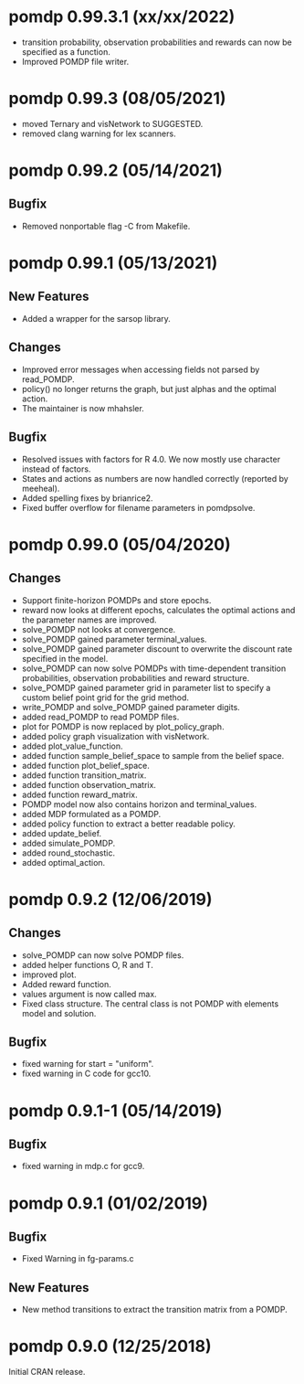 # pomdp 0.99.3.1 (xx/xx/2022)

* transition probability, observation probabilities and rewards can now
  be specified as a function.
* Improved POMDP file writer.

# pomdp 0.99.3 (08/05/2021)

* moved Ternary and visNetwork to SUGGESTED.
* removed clang warning for lex scanners.

# pomdp 0.99.2 (05/14/2021)

## Bugfix
* Removed nonportable flag -C from Makefile.

# pomdp 0.99.1 (05/13/2021)

## New Features
* Added a wrapper for the sarsop library.

## Changes
* Improved error messages when accessing fields not parsed by read_POMDP.
* policy() no longer returns the graph, but just alphas and the optimal action.
* The maintainer is now mhahsler.

## Bugfix
* Resolved issues with factors for R 4.0. We now mostly use character instead of factors.
* States and actions as numbers are now handled correctly (reported by meeheal).
* Added spelling fixes by brianrice2.
* Fixed buffer overflow for filename parameters in pomdpsolve.

# pomdp 0.99.0 (05/04/2020)

## Changes
* Support finite-horizon POMDPs and store epochs.
* reward now looks at different epochs, calculates the optimal actions and the parameter names are improved.
* solve_POMDP not looks at convergence.
* solve_POMDP gained parameter terminal_values.
* solve_POMDP gained parameter discount to overwrite the discount rate specified in the model.
* solve_POMDP can now solve POMDPs with time-dependent transition probabilities, observation probabilities and reward structure. 
* solve_POMDP gained parameter grid in parameter list to specify a custom belief point grid for the grid method.
* write_POMDP and solve_POMDP gained parameter digits.
* added read_POMDP to read POMDP files. 
* plot for POMDP is now replaced by plot_policy_graph.
* added policy graph visualization with visNetwork.
* added plot_value_function.
* added function sample_belief_space to sample from the belief space.
* added function plot_belief_space.
* added function transition_matrix.
* added function observation_matrix.
* added function reward_matrix.
* POMDP model now also contains horizon and terminal_values.
* added MDP formulated as a POMDP.
* added policy function to extract a better readable policy.
* added update_belief.
* added simulate_POMDP.
* added round_stochastic.
* added optimal_action.

# pomdp 0.9.2 (12/06/2019)

## Changes
* solve_POMDP can now solve POMDP files.
* added helper functions O, R and T.
* improved plot.
* Added reward function.
* values argument is now called max.
* Fixed class structure. The central class is not POMDP with elements model and solution.

## Bugfix
* fixed warning for start = "uniform".
* fixed warning in C code for gcc10.

# pomdp 0.9.1-1 (05/14/2019)

## Bugfix
* fixed warning in mdp.c for gcc9.

# pomdp 0.9.1 (01/02/2019)

## Bugfix
* Fixed Warning in fg-params.c

## New Features
* New method transitions to extract the transition matrix from a POMDP.

# pomdp 0.9.0 (12/25/2018)

Initial CRAN release.
